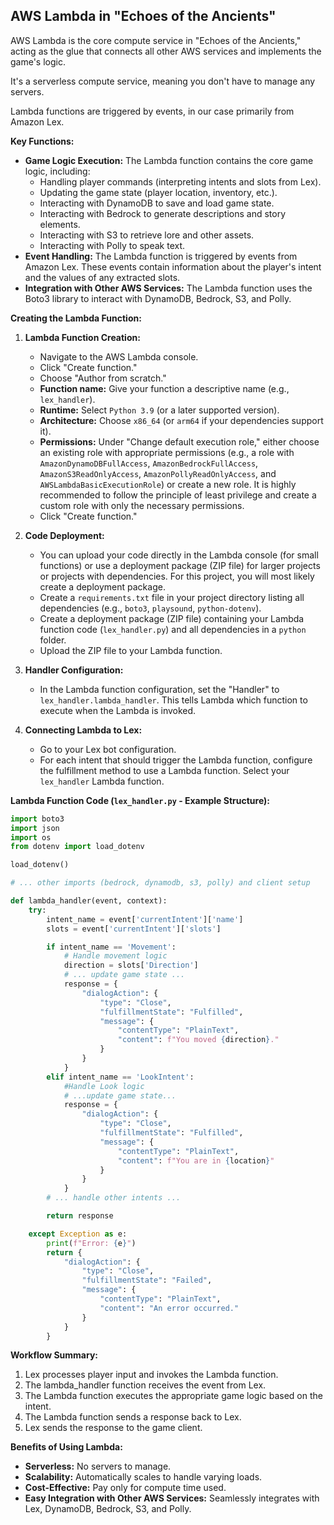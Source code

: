 ## AWS Lambda in "Echoes of the Ancients"

AWS Lambda is the core compute service in "Echoes of the Ancients," acting as the glue that connects all other AWS services and implements the game's logic. <p>It's a serverless compute service, meaning you don't have to manage any servers. <p>Lambda functions are triggered by events, in our case primarily from Amazon Lex.


**Key Functions:**

*   **Game Logic Execution:** The Lambda function contains the core game logic, including:
    *   Handling player commands (interpreting intents and slots from Lex).
    *   Updating the game state (player location, inventory, etc.).
    *   Interacting with DynamoDB to save and load game state.
    *   Interacting with Bedrock to generate descriptions and story elements.
    *   Interacting with S3 to retrieve lore and other assets.
    *   Interacting with Polly to speak text.
*   **Event Handling:** The Lambda function is triggered by events from Amazon Lex. These events contain information about the player's intent and the values of any extracted slots.
*   **Integration with Other AWS Services:** The Lambda function uses the Boto3 library to interact with DynamoDB, Bedrock, S3, and Polly.

**Creating the Lambda Function:**

1.  **Lambda Function Creation:**
    *   Navigate to the AWS Lambda console.
    *   Click "Create function."
    *   Choose "Author from scratch."
    *   **Function name:** Give your function a descriptive name (e.g., `lex_handler`).
    *   **Runtime:** Select `Python 3.9` (or a later supported version).
    *   **Architecture:** Choose `x86_64` (or `arm64` if your dependencies support it).
    *   **Permissions:** Under "Change default execution role," either choose an existing role with appropriate permissions (e.g., a role with `AmazonDynamoDBFullAccess`, `AmazonBedrockFullAccess`, `AmazonS3ReadOnlyAccess`, `AmazonPollyReadOnlyAccess`, and `AWSLambdaBasicExecutionRole`) or create a new role. It is highly recommended to follow the principle of least privilege and create a custom role with only the necessary permissions.
    *   Click "Create function."

2.  **Code Deployment:**
    *   You can upload your code directly in the Lambda console (for small functions) or use a deployment package (ZIP file) for larger projects or projects with dependencies. For this project, you will most likely create a deployment package.
    *   Create a `requirements.txt` file in your project directory listing all dependencies (e.g., `boto3`, `playsound`, `python-dotenv`).
    *   Create a deployment package (ZIP file) containing your Lambda function code (`lex_handler.py`) and all dependencies in a `python` folder.
    *   Upload the ZIP file to your Lambda function.

3.  **Handler Configuration:**
    *   In the Lambda function configuration, set the "Handler" to `lex_handler.lambda_handler`. This tells Lambda which function to execute when the Lambda is invoked.

4.  **Connecting Lambda to Lex:**
    *   Go to your Lex bot configuration.
    *   For each intent that should trigger the Lambda function, configure the fulfillment method to use a Lambda function. Select your `lex_handler` Lambda function.

**Lambda Function Code (`lex_handler.py` - Example Structure):**

```python
import boto3
import json
import os
from dotenv import load_dotenv

load_dotenv()

# ... other imports (bedrock, dynamodb, s3, polly) and client setup

def lambda_handler(event, context):
    try:
        intent_name = event['currentIntent']['name']
        slots = event['currentIntent']['slots']

        if intent_name == 'Movement':
            # Handle movement logic
            direction = slots['Direction']
            # ... update game state ...
            response = {
                "dialogAction": {
                    "type": "Close",
                    "fulfillmentState": "Fulfilled",
                    "message": {
                        "contentType": "PlainText",
                        "content": f"You moved {direction}."
                    }
                }
            }
        elif intent_name == 'LookIntent':
            #Handle Look logic
            # ...update game state...
            response = {
                "dialogAction": {
                    "type": "Close",
                    "fulfillmentState": "Fulfilled",
                    "message": {
                        "contentType": "PlainText",
                        "content": f"You are in {location}"
                    }
                }
            }
        # ... handle other intents ...

        return response

    except Exception as e:
        print(f"Error: {e}")
        return {
            "dialogAction": {
                "type": "Close",
                "fulfillmentState": "Failed",
                "message": {
                    "contentType": "PlainText",
                    "content": "An error occurred."
                }
            }
        }
```
**Workflow Summary:**
1.    Lex processes player input and invokes the Lambda function.
2.    The lambda_handler function receives the event from Lex.
3.    The Lambda function executes the appropriate game logic based on the intent.
4.    The Lambda function sends a response back to Lex.
5.    Lex sends the response to the game client.

**Benefits of Using Lambda:**
*    **Serverless:** No servers to manage.
*    **Scalability:** Automatically scales to handle varying loads.
*    **Cost-Effective:** Pay only for compute time used.
*    **Easy Integration with Other AWS Services:** Seamlessly integrates with Lex, DynamoDB, Bedrock, S3, and Polly.
